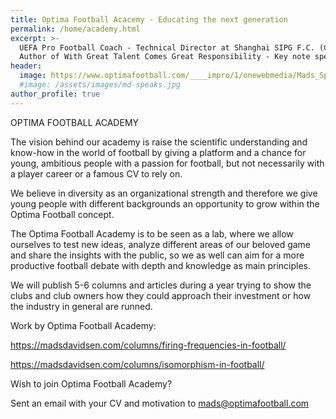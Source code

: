 ```yaml
---
title: Optima Football Acacemy - Educating the next generation
permalink: /home/academy.html
excerpt: >-
  UEFA Pro Football Coach - Technical Director at Shanghai SIPG F.C. (China) -
  Author of With Great Talent Comes Great Responsibility - Key note speaker
header:
  image: https://www.optimafootball.com/____impro/1/onewebmedia/Mads_Speak2.jpg?etag=W%2F%22995a0-5c24303c%22&sourceContentType=image%2Fjpeg&quality=85
  #image: /assets/images/md-speaks.jpg
author_profile: true
---
```

OPTIMA FOOTBALL ACADEMY



The vision behind our academy is raise the scientific understanding and know-how in the world of football by giving a platform and a chance for young, ambitious people with a passion for football, but not necessarily with a player career or a famous CV to rely on.



We believe in diversity as an organizational strength and therefore we give young people with different backgrounds an opportunity to grow within the Optima Football concept.



The Optima Football Academy is to be seen as a lab, where we allow ourselves to test new ideas, analyze different areas of our beloved game and share the insights with the public, so we as well can aim for a more productive football debate with depth and knowledge as main principles.



We will publish 5-6 columns and articles during a year trying to show the clubs and club owners how they could approach their investment or how the industry in general are runned.





Work by Optima Football Academy:



https://madsdavidsen.com/columns/firing-frequencies-in-football/



https://madsdavidsen.com/columns/isomorphism-in-football/





Wish to join Optima Football Academy?



Sent an email with your CV and motivation to mads@optimafootball.com